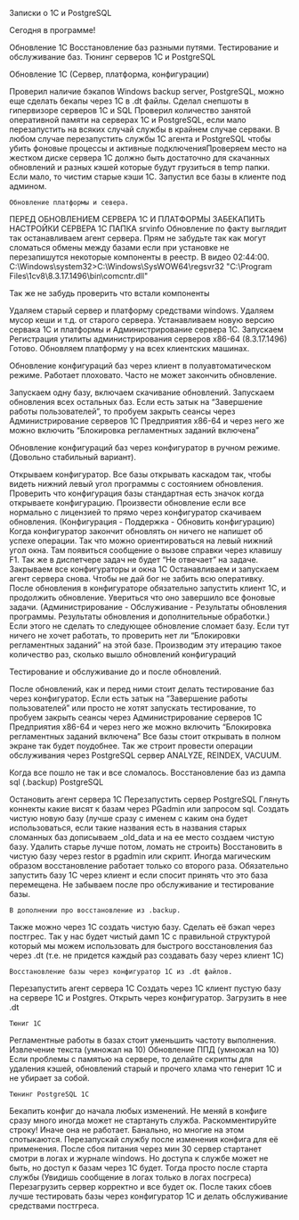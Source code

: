Записки о 1С и PostgreSQL

Сегодня в программе!

Обновление 1С
Восстановление баз разными путями.
Тестирование и обслуживание баз.
Тюнинг серверов 1С и PostgreSQL

Обновление 1С (Сервер, платформа, конфигурации)

Проверил наличие бэкапов Windows backup server, PostgreSQL, можно еще сделать бекапы через 1С в .dt файлы.
Сделал снепшоты в гипервизоре серверов 1C и SQL
Проверил количество занятой оперативной памяти на серверах 1С и PostgreSQL, если мало перезапустить на всяких случай службы в крайнем случае серваки.
В 
любом случае перезапустить службы 1C агента и PostgreSQL чтобы убить фоновые процессы и активные подключенияПроверяем место на жестком диске сервера 1С должно быть достаточно для скачанных обновлений и разных кэшей которые будут грузиться в temp папки. Если мало, то чистим старые кэши 1С.
Запустил все базы в клиенте под админом.

	Обновление платформы и севера.

ПЕРЕД ОБНОВЛЕНИЕМ СЕРВЕРА 1С И ПЛАТФОРМЫ ЗАБЕКАПИТЬ НАСТРОЙКИ СЕРВЕРА 1С ПАПКА srvinfo
Обновление по факту выглядит так останавливаем агент сервера. Прям не забудьте так как могут сломаться обмены между базами если при установке не перезапишутся некоторые компоненты в реестр. В видео 02:44:00.
C:\Windows\system32>C:\Windows\SysWOW64\regsvr32 "C:\Program Files\1cv8\8.3.17.1496\bin\comcntr.dll"

Так же не забудь проверить что встали компоненты



Удаляем старый сервер и платформу средствами windows.
Удаляем мусор кеши и т.д. от старого сервера.
Устанавливаем новую версию сервака 1С и платформы и Администрирование сервера 1С.
Запускаем Регистрация утилиты администрирования серверов x86-64 (8.3.17.1496)
Готово.
Обновляем платформу у на всех клиентских машинах.

Обновление конфигураций баз через клиент в полуавтоматическом режиме. Работает плоховато. Часто не может закончить обновление.

Запускаем одну базу, включаем скачивание обновлений.
Запускаем обновления всех остальных баз.
Если есть затык на “Завершение работы пользователей”, то пробуем закрыть сеансы через Администрирование серверов 1С Предприятия x86-64 и через него же можно включить “Блокировка регламентных заданий включена”

Обновление конфигураций баз через конфигуратор в ручном режиме. (Довольно стабильный вариант).

Открываем конфигуратор.
Все базы открывать каскадом так, чтобы видеть нижний левый угол программы с состоянием обновления.
Проверить что конфигурация базы стандартная есть значок когда открываете конфигурацию.
Произвести обновление если все нормально с лицензией то прямо через конфигуратор скачиваем обновления. (Конфигурация - Поддержка - Обновить конфигурацию)
Когда конфигуратор закончит обновлять он ничего не напишет об успехе операции. Так что можно ориентироваться на левый нижний угол окна. Там появиться сообщение о вызове справки через клавишу F1. Так же в диспетчере задач не будет “Не отвечает” на задаче.
Закрываем все конфигураторы и окна 1С
Останавливаем и запускаем агент сервера снова. Чтобы не дай бог не забить всю оперативку.
После обновления в конфигураторе обязательно запустить клиент 1С, и продолжить обновление.
Увериться что оно завершило все фоновые задачи. (Администрирование - Обслуживание - Результаты обновления программы. Результаты обновления и дополнительные обработки.) Если этого не сделать то следующее обновление сломает базу. Если тут ничего не хочет работать, то проверить нет ли “Блокировки регламентных заданий” на этой базе.
Производим эту итерацию такое количество раз, сколько вышло обновлений конфигураций

Тестирование и обслуживание до и после обновлений.

После обновлений, как и перед ними стоит делать тестирование баз через конфигуратор.
Если есть затык на “Завершение работы пользователей” или просто не хотят запускать тестирование, то пробуем закрыть сеансы через Администрирование серверов 1С Предприятия x86-64 и через него же можно включить “Блокировка регламентных заданий включена”
Все базы стоит открывать в полном экране так будет поудобнее.
Так же строит провести операции обслуживания через PostgreSQL сервер ANALYZE, REINDEX, VACUUM.

Когда все пошло не так и все сломалось.
Восстановление баз из дампа sql (.backup) PostgreSQL

Остановить агент сервера 1С
Перезапустить сервер PostgreSQL
Глянуть коннекты какие висят к базам через PGadmin или запросом sql.
Создать чистую новую базу (лучше сразу с именем с каким она будет использоваться, если такие названия есть в названия старых сломанных баз дописываем _old_data и на ее место создаем чистую базу. Удалить старье лучше потом, ломать не строить)
Восстановить в чистую базу через restor в pgadmin  или скрипт. Иногда магическим образом восстановление работает только со второго раза.
Обязательно запустить базу 1С через клиент и если спосит принять что это база перемещена.
Не забываем после про обслуживание и тестирование базы.

	В дополнении про восстановление из .backup.
Также можно через 1С создать чистую базу.
Сделать её бэкап через постгрес.
Так у нас будет чистый дамп 1С с правильной структурой который мы можем использовать для быстрого восстановления баз через .dt (т.е. не придется каждый раз создавать базу через клиент 1С)

	Восстановление базы через конфигуратор 1С из .dt файлов.
Перезапустить агент сервера 1С
Создать через 1С клиент пустую базу на сервере 1С и Postgres.
Открыть через конфигуратор.
Загрузить в нее .dt

	Тюниг 1С

Регламентные работы в базах стоит уменьшить частоту выполнения.
Извлечение текста (умножал на 10)
Обновление ППД (умножал на 10)
Если проблемы с памятью на сервере, то делайте скрипты для удаления кэшей, обновлений старый и прочего хлама что генерит 1С и не убирает за собой.

	Тюнинг PostgreSQL 1C

Бекапить конфиг до начала любых изменений.
Не меняй в конфиге сразу много иногда может не стартануть служба.
Раскомментируйте строку! Иначе она не работает. Банально, но многие на этом спотыкаются.
Перезапускай службу после изменения конфига для её применения.
После сбоя питания через мин 30 сервер стартанет смотри в логах и журнале windows. Но доступа к службе может не быть, но доступ к базам через 1С будет. Тогда просто после старта службы (Увидишь сообщение в логах только в логах посгреса) Перезагрузить сервер корректно и все будет ок. После таких сбоев лучше тестировать базы через конфигуратор 1С и делать обслуживание средствами постгреса.


